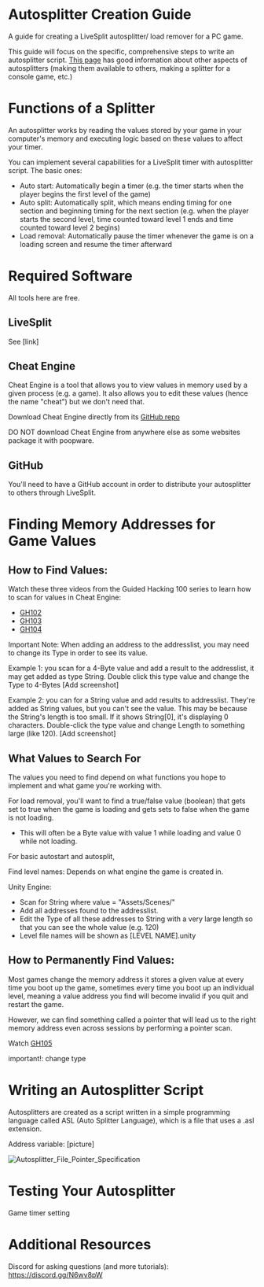 # Autosplitter Creation Guide
A guide for creating a LiveSplit autosplitter/ load remover for a PC game.

This guide will focus on the specific, comprehensive steps to write an autosplitter script.
[This page](https://github.com/LiveSplit/LiveSplit.AutoSplitters) has good information about other aspects of autosplitters (making them available to others, making a splitter for a console game, etc.)


# Functions of a Splitter
An autosplitter works by reading the values stored by your game in your computer's memory and executing logic based on these values to affect your timer.

You can implement several capabilities for a LiveSplit timer with autosplitter script. The basic ones:

* Auto start: Automatically begin a timer (e.g. the timer starts when the player begins the first level of the game)
* Auto split: Automatically split, which means ending timing for one section and beginning timing for the next section (e.g. when the player starts the second level, time counted toward level 1 ends and time counted toward level 2 begins)
* Load removal: Automatically pause the timer whenever the game is on a loading screen and resume the timer afterward


# Required Software
All tools here are free.


## LiveSplit

See [link]


## Cheat Engine
Cheat Engine is a tool that allows you to view values in memory used by a given process (e.g. a game). It also allows you to edit these values (hence the name "cheat") but we don't need that.

Download Cheat Engine directly from its [GitHub repo](https://github.com/cheat-engine/cheat-engine)

DO NOT download Cheat Engine from anywhere else as some websites package it with poopware.


## GitHub
You'll need to have a GitHub account in order to distribute your autosplitter to others through LiveSplit.



# Finding Memory Addresses for Game Values

## How to Find Values:

Watch these three videos from the Guided Hacking 100 series to learn how to scan for values in Cheat Engine: 
* [GH102](https://www.youtube.com/watch?v=_THZIUELKrw&list=PLt9cUwGw6CYHfDY-vj1AFxfWCd5r9bPd4&index=3)
* [GH103](https://youtu.be/cJLbFh_74wg)
* [GH104](https://youtu.be/NaGJXChkwGc)

Important Note: When adding an address to the addresslist, you may need to change its Type in order to see its value.

Example 1: you scan for a 4-Byte value and add a result to the addresslist, it may get added as type String. Double click this type value and change the Type to 4-Bytes
[Add screenshot]

Example 2: you can for a String value and add results to addresslist. They're added as String values, but you can't see the value. This may be because the String's length is too small. If it shows String[0], it's displaying 0 characters. Double-click the type value and change Length to something large (like 120).
[Add screenshot]


## What Values to Search For
The values you need to find depend on what functions you hope to implement and what game you're working with.

For load removal, you'll want to find a true/false value (boolean) that gets set to true when the game is loading and gets sets to false when the game is not loading.
* This will often be a Byte value with value 1 while loading and value 0 while not loading.

For basic autostart and autosplit, 


Find level names:
Depends on what engine the game is created in.

Unity Engine:
* Scan for String where value = "Assets/Scenes/"
* Add all addresses found to the addresslist.
* Edit the Type of all these addresses to String with a very large length so that you can see the whole value (e.g. 120)
* Level file names will be shown as [LEVEL NAME].unity


## How to Permanently Find Values: 
Most games change the memory address it stores a given value at every time you boot up the game, sometimes every time you boot up an individual level, meaning a value address you find will become invalid if you quit and restart the game. 

However, we can find something called a pointer that will lead us to the right memory address even across sessions by performing a pointer scan.

Watch [GH105](https://www.youtube.com/watch?v=rBe8Atevd-4)

important!: change type


# Writing an Autosplitter Script
Autosplitters are created as a script written in a simple programming language called ASL (Auto Splitter Language), which is a file that uses a .asl extension.



Address variable: [picture]

![Autosplitter_File_Pointer_Specification](https://user-images.githubusercontent.com/104397629/223018810-32d32c06-0a50-47c6-8a14-b254fa33e94c.PNG)


# Testing Your Autosplitter

Game timer setting


# Additional Resources

Discord for asking questions (and more tutorials): https://discord.gg/N6wv8pW


